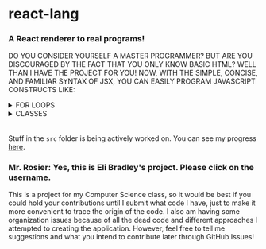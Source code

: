# react-lang
### A React renderer to real programs!

DO YOU CONSIDER YOURSELF A MASTER PROGRAMMER? BUT ARE YOU DISCOURAGED BY THE FACT THAT YOU ONLY KNOW BASIC HTML? WELL THAN I HAVE THE PROJECT FOR YOU! NOW, WITH THE SIMPLE, CONCISE, AND FAMILIAR SYNTAX OF JSX, YOU CAN EASILY PROGRAM JAVASCRIPT CONSTRUCTS LIKE:

<details>
<summary>FOR LOOPS</summary>

```jsx
<for init={
    <variableDeclaration>
        <variableDeclarator>
            <identifier>i</identifier>
            {0}
        </variableDeclarator>
    </variableDeclaration>
}

test={
    <binary operator="<=">
        <identifier>i</identifier>
        {10}
    </binary>
}

update={
    <update operator="++" prefix={false}>
        <identifier>i</identifier>
    </update>
}>
    <expressionStatement>
        <call>
            <identifier>sayHello</identifier>
        </call>
    </expressionStatement>
</for>
```

COMPILES DOWN TO

```js
for (let i = 0; i <= 10; i++) sayHello();
```
</details>

<details>
<summary>CLASSES</summary>

```jsx
<classDeclaration id={<identifier>Greeter</identifier>} superClass={<identifier>AbstractGreeter</identifier>}>
    <decorator>
        <identifier>
            greetable
        </identifier>
    </decorator>
    <classBody>
        <classMethod id={<identifier>constructor</identifier>} generator={true} kind="constructor" params={
            [
                <arrayPattern>
                    <identifier>hello</identifier>
                    <identifier>world</identifier>
                    <identifier>object</identifier>
                </arrayPattern>
            ]
        }>
            <decorator>
                <identifier>
                    greetable
                </identifier>
            </decorator>
            <identifier>constructor</identifier>
            <block>
                <debugger />
            </block>
        </classMethod>
        <classMethod id={<identifier>helloWorld</identifier>} computed={true} static={true} async={true} kind="get" params={
            [
                <arrayPattern>
                    <identifier>hello</identifier>
                    <identifier>world</identifier>
                    <identifier>object</identifier>
                </arrayPattern>
            ]
        }>
            <decorator>
                <identifier>
                    greetable
                </identifier>
            </decorator>
            <identifier>helloWorld</identifier>
            <block>
                <debugger />
            </block>
        </classMethod>
        <classProperty static={true} computed={true}>
            <identifier>hello</identifier>
            <identifier>world</identifier>
        </classProperty>
    </classBody>
</classDeclaration>
```

COMPILES DOWN TO

```js
@greetable
class Greeter extends AbstractGreeter {
  @greetable
  *constructor([hello, world, object]) {
    debugger;
  }

  @greetable
  static get async [helloWorld]([hello, world, object]) {
    debugger;
  }

  static [hello] = world;
}
```
</details>

######

Stuff in the `src` folder is being actively worked on. You can see my progress [here](./spec.md).

### Mr. Rosier: Yes, this is Eli Bradley's project. Please click on the username.

This is a project for my Computer Science class, so it would be best if you could hold your contributions until I submit what code I have, just to make it more convenient to trace the origin of the code. I also am having some organization issues because of all the dead code and different approaches I attempted to creating the application. However, feel free to tell me suggestions and what you intend to contribute later through GitHub Issues!
